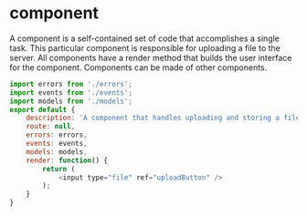 # component

A component is a self-contained set of code that accomplishes a single task. This particular component is responsible for uploading a file to the server. All components have a render method that builds the user interface for the component. Components can be made of other components.

```js
import errors from './errors';
import events from './events';
import models from './models';
export default {
	description: 'A component that handles uploading and storing a file.',
	route: null,
	errors: errors,
	events: events,
	models: models,
	render: function() {
		return (
			<input type="file" ref="uploadButton" />
		);
	}
}
```